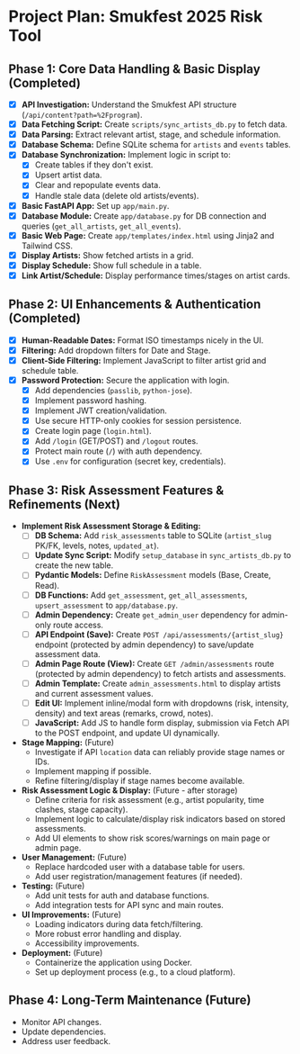 # Project Plan: Smukfest 2025 Risk Tool

## Phase 1: Core Data Handling & Basic Display (Completed)

*   [x] **API Investigation:** Understand the Smukfest API structure (`/api/content?path=%2Fprogram`).
*   [x] **Data Fetching Script:** Create `scripts/sync_artists_db.py` to fetch data.
*   [x] **Data Parsing:** Extract relevant artist, stage, and schedule information.
*   [x] **Database Schema:** Define SQLite schema for `artists` and `events` tables.
*   [x] **Database Synchronization:** Implement logic in script to:
    *   [x] Create tables if they don't exist.
    *   [x] Upsert artist data.
    *   [x] Clear and repopulate events data.
    *   [x] Handle stale data (delete old artists/events).
*   [x] **Basic FastAPI App:** Set up `app/main.py`.
*   [x] **Database Module:** Create `app/database.py` for DB connection and queries (`get_all_artists`, `get_all_events`).
*   [x] **Basic Web Page:** Create `app/templates/index.html` using Jinja2 and Tailwind CSS.
*   [x] **Display Artists:** Show fetched artists in a grid.
*   [x] **Display Schedule:** Show full schedule in a table.
*   [x] **Link Artist/Schedule:** Display performance times/stages on artist cards.

## Phase 2: UI Enhancements & Authentication (Completed)

*   [x] **Human-Readable Dates:** Format ISO timestamps nicely in the UI.
*   [x] **Filtering:** Add dropdown filters for Date and Stage.
*   [x] **Client-Side Filtering:** Implement JavaScript to filter artist grid and schedule table.
*   [x] **Password Protection:** Secure the application with login.
    *   [x] Add dependencies (`passlib`, `python-jose`).
    *   [x] Implement password hashing.
    *   [x] Implement JWT creation/validation.
    *   [x] Use secure HTTP-only cookies for session persistence.
    *   [x] Create login page (`login.html`).
    *   [x] Add `/login` (GET/POST) and `/logout` routes.
    *   [x] Protect main route (`/`) with auth dependency.
    *   [x] Use `.env` for configuration (secret key, credentials).

## Phase 3: Risk Assessment Features & Refinements (Next)

*   **Implement Risk Assessment Storage & Editing:**
    *   [ ] **DB Schema:** Add `risk_assessments` table to SQLite (`artist_slug` PK/FK, levels, notes, `updated_at`).
    *   [ ] **Update Sync Script:** Modify `setup_database` in `sync_artists_db.py` to create the new table.
    *   [ ] **Pydantic Models:** Define `RiskAssessment` models (Base, Create, Read).
    *   [ ] **DB Functions:** Add `get_assessment`, `get_all_assessments`, `upsert_assessment` to `app/database.py`.
    *   [ ] **Admin Dependency:** Create `get_admin_user` dependency for admin-only route access.
    *   [ ] **API Endpoint (Save):** Create `POST /api/assessments/{artist_slug}` endpoint (protected by admin dependency) to save/update assessment data.
    *   [ ] **Admin Page Route (View):** Create `GET /admin/assessments` route (protected by admin dependency) to fetch artists and assessments.
    *   [ ] **Admin Template:** Create `admin_assessments.html` to display artists and current assessment values.
    *   [ ] **Edit UI:** Implement inline/modal form with dropdowns (risk, intensity, density) and text areas (remarks, crowd, notes).
    *   [ ] **JavaScript:** Add JS to handle form display, submission via Fetch API to the POST endpoint, and update UI dynamically.
*   **Stage Mapping:** (Future)
    *   Investigate if API `location` data can reliably provide stage names or IDs.
    *   Implement mapping if possible.
    *   Refine filtering/display if stage names become available.
*   **Risk Assessment Logic & Display:** (Future - after storage)
    *   Define criteria for risk assessment (e.g., artist popularity, time clashes, stage capacity).
    *   Implement logic to calculate/display risk indicators based on stored assessments.
    *   Add UI elements to show risk scores/warnings on main page or admin page.
*   **User Management:** (Future)
    *   Replace hardcoded user with a database table for users.
    *   Add user registration/management features (if needed).
*   **Testing:** (Future)
    *   Add unit tests for auth and database functions.
    *   Add integration tests for API sync and main routes.
*   **UI Improvements:** (Future)
    *   Loading indicators during data fetch/filtering.
    *   More robust error handling and display.
    *   Accessibility improvements.
*   **Deployment:** (Future)
    *   Containerize the application using Docker.
    *   Set up deployment process (e.g., to a cloud platform).

## Phase 4: Long-Term Maintenance (Future)

*   Monitor API changes.
*   Update dependencies.
*   Address user feedback. 